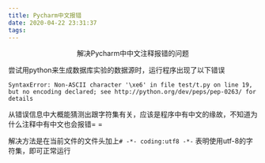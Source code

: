 ```yaml
---
title: Pycharm中文报错
date: 2020-04-22 23:31:37
tags:
---
```


<center>
  解决Pycharm中中文注释报错的问题
</center>

<!--more-->

尝试用python来生成数据库实验的数据源时，运行程序出现了以下错误

```
SyntaxError: Non-ASCII character '\xe6' in file test/t.py on line 19, but no encoding declared; see http://python.org/dev/peps/pep-0263/ for details
```

从错误信息中大概能猜测出跟字符集有关，应该是程序中有中文的缘故，不知道为什么注释中有中文也会报错= =

解决方法是在当前文件的文件头加上`# -*- coding:utf8 -*-` 表明使用utf-8的字符集，即可正常运行

